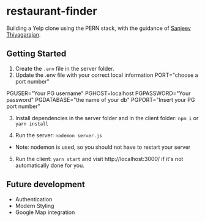 # restaurant-finder
Building a Yelp clone using the PERN stack, with the guidance of 
[Sanjeev Thiyagarajan](https://www.youtube.com/watch?v=7qAXvOFhlDc&t=11s).


## Getting Started

1. Create the `.env` file in the server folder.
2. Update the .env file with your correct local information 
  PORT="choose a port number"

  PGUSER="Your PG username"
  PGHOST=localhost
  PGPASSWORD="Your password"
  PGDATABASE="the name of your db"
  PGPORT="Insert your PG port number"

3. Install dependencies in the server folder and in the client folder: `npm i` or `yarn install`

4. Run the server: `nodemon server.js`
  - Note: nodemon is used, so you should not have to restart your server
5. Run the client: `yarn start` and visit http://localhost:3000/ if it's not automatically done for you.

## Future development

- Authentication
- Modern Styling 
- Google Map integration